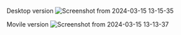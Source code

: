 Desktop version
![Screenshot from 2024-03-15 13-15-35](https://github.com/edith-403/Pinterest_Clone/assets/73625609/b015fddd-0554-4879-96ab-ea76f758fcad)

Movile version
![Screenshot from 2024-03-15 13-13-37](https://github.com/edith-403/Pinterest_Clone/assets/73625609/d1c4c440-cab7-4772-8141-4af73239d6d9)
